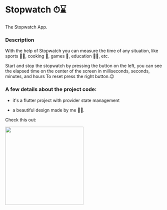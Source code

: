 # Stopwatch ⏱⌛️ 

The Stopwatch App.

### Description

With the help of Stopwatch you can measure the time of any situation, like sports 🏃‍♂, cooking 🍜, games 🧩, education 👨‍💻, etc.

Start and stop the stopwatch by pressing the button on the left, you can see the elapsed time on the center of the screen in milliseconds, seconds, minutes, and hours 
To reset press the right button.😉

### A few details about the project code:

- it's a flutter project with provider state management

- a beautiful design made by me 🙋‍♀. 

Check this out:

<img src ="https://user-images.githubusercontent.com/52948095/118537705-94198f80-b74d-11eb-8190-75ff3d57dc21.gif" width="250"/>
